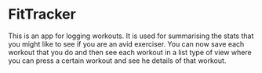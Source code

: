 # FitTracker

This is an app for logging workouts. It is used for summarising the stats that you might like to see if you are an avid exerciser.
You can now save each workout that you do and then see each workout in a list type of view where you can press a certain workout and see he details of that workout.